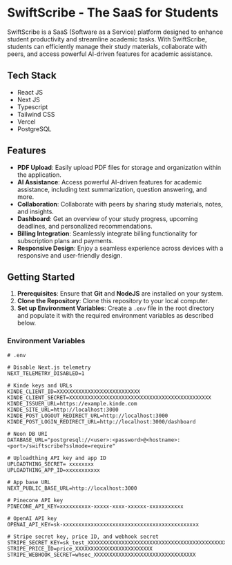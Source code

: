 # SwiftScribe - The SaaS for Students

SwiftScribe is a SaaS (Software as a Service) platform designed to enhance student productivity and streamline academic tasks. With SwiftScribe, students can efficiently manage their study materials, collaborate with peers, and access powerful AI-driven features for academic assistance.

## Tech Stack

- React JS
- Next JS
- Typescript
- Tailwind CSS
- Vercel
- PostgreSQL

## Features

- **PDF Upload**: Easily upload PDF files for storage and organization within the application.
- **AI Assistance**: Access powerful AI-driven features for academic assistance, including text summarization, question answering, and more.
- **Collaboration**: Collaborate with peers by sharing study materials, notes, and insights.
- **Dashboard**: Get an overview of your study progress, upcoming deadlines, and personalized recommendations.
- **Billing Integration**: Seamlessly integrate billing functionality for subscription plans and payments.
- **Responsive Design**: Enjoy a seamless experience across devices with a responsive and user-friendly design.


## Getting Started

1. **Prerequisites**: Ensure that **Git** and **NodeJS** are installed on your system.
2. **Clone the Repository**: Clone this repository to your local computer.
3. **Set up Environment Variables**: Create a `.env` file in the root directory and populate it with the required environment variables as described below.

### Environment Variables

```env
# .env

# Disable Next.js telemetry
NEXT_TELEMETRY_DISABLED=1

# Kinde keys and URLs
KINDE_CLIENT_ID=XXXXXXXXXXXXXXXXXXXXXXXXXXX
KINDE_CLIENT_SECRET=XXXXXXXXXXXXXXXXXXXXXXXXXXXXXXXXXXXXXXXXXXXXXX
KINDE_ISSUER_URL=https://example.kinde.com
KINDE_SITE_URL=http://localhost:3000
KINDE_POST_LOGOUT_REDIRECT_URL=http://localhost:3000
KINDE_POST_LOGIN_REDIRECT_URL=http://localhost:3000/dashboard

# Neon DB URI
DATABASE_URL="postgresql://<user>:<password>@<hostname>:<port>/swiftscribe?sslmode=require"

# Uploadthing API key and app ID
UPLOADTHING_SECRET= xxxxxxxx
UPLOADTHING_APP_ID=xxxxxxxxxxx

# App base URL
NEXT_PUBLIC_BASE_URL=http://localhost:3000

# Pinecone API key
PINECONE_API_KEY=xxxxxxxxxx-xxxxx-xxxx-xxxxxx-xxxxxxxxxxx

# OpenAI API key
OPENAI_API_KEY=sk-xxxxxxxxxxxxxxxxxxxxxxxxxxxxxxxxxxxxxxxxxxxx

# Stripe secret key, price ID, and webhook secret
STRIPE_SECRET_KEY=sk_test_XXXXXXXXXXXXXXXXXXXXXXXXXXXXXXXXXXXXXXXXXXXXXXXXXXXXXXXXXXXXXXXXXXXX
STRIPE_PRICE_ID=price_XXXXXXXXXXXXXXXXXXXXXXXXX
STRIPE_WEBHOOK_SECRET=whsec_XXXXXXXXXXXXXXXXXXXXXXXXXXXXXXXXX
